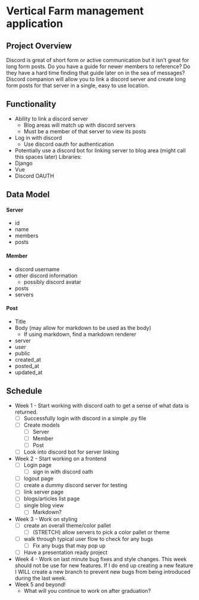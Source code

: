 
# Vertical Farm management application

## Project Overview
Discord is great of short form or active communication but it isn't great for long form posts. Do you have a guide for newer members to reference? Do they have a hard time finding that guide later on in the sea of messages? Discord companion will allow you to link a discord server and create long form posts for that server in a single, easy to use location.

## Functionality
- Ability to link a discord server
  - Blog areas will match up with discord servers
  - Must be a member of that server to view its posts
- Log in with discord
  - Use discord oauth for authentication
- Potentially use a discord bot for linking server to blog area (might call this spaces later)
Libraries:
- Django
- Vue
- Discord OAUTH

## Data Model

#### Server
  - id
  - name
  - members
  - posts

#### Member
  - discord username
  - other discord information
    - possibly discord avatar
  - posts
  - servers

#### Post
  - Title
  - Body (may allow for markdown to be used as the body)
    - If using markdown, find a markdown renderer
  - server
  - user
  - public
  - created_at
  - posted_at
  - updated_at

## Schedule

- Week 1 - Start working with discord oath to get a sense of what data is returned.
  - [ ] Successfully login with discord in a simple .py file
  - [ ] Create models
    - [ ] Server
    - [ ] Member
    - [ ] Post
  - [ ] Look into discord bot for server linking
- Week 2 - Start working on a frontend
  - [ ] Login page
    - [ ] sign in with discord oath
  - [ ] logout page
  - [ ] create a dummy discord server for testing
  - [ ] link server page
  - [ ] blogs/articles list page
  - [ ] single blog view
    - [ ] Markdown?
- Week 3 - Work on styling
  - [ ] create an overall theme/color pallet
    - [ ] (STRETCH) allow servers to pick a color pallet or theme
  - [ ] walk through typical user flow to check for any bugs
    - [ ] Fix any bugs that may pop up
  - [ ] Have a presentation ready project
- Week 4 - Work on last minute bug fixes and style changes. This week should not be use for new features. If I do end up creating a new feature I WILL create a new branch to prevent new bugs from being introduced during the last week.
- Week 5 and beyond!
  - What will you continue to work on after graduation?